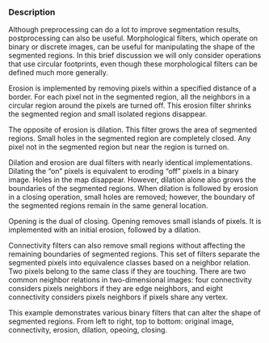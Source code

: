 ### Description

Although preprocessing can do a lot to improve segmentation results, postprocessing can also be useful. Morphological filters, which operate on binary or discrete images, can be useful for manipulating the shape of the segmented regions. In this brief discussion we will only consider operations that use circular footprints, even though these morphological filters can be defined much more generally.

Erosion is implemented by removing pixels within a specified distance of a border. For each pixel not in the segmented region, all the neighbors in a circular region around the pixels are turned off. This erosion filter shrinks the segmented region and small isolated regions disappear.

The opposite of erosion is dilation. This filter grows the area of segmented regions. Small holes in the segmented region are completely closed. Any pixel not in the segmented region but near the region is turned on.

Dilation and erosion are dual filters with nearly identical implementations. Dilating the “on” pixels is equivalent to eroding “off” pixels in a binary image. Holes in the map disappear. However, dilation alone also grows the boundaries of the segmented regions. When dilation is followed by erosion in a closing operation, small holes are removed; however, the boundary of the segmented regions remain in the same general location.

Opening is the dual of closing. Opening removes small islands of pixels. It is implemented with an initial erosion, followed by a dilation.

Connectivity filters can also remove small regions without affecting the remaining boundaries of segmented regions. This set of filters separate the segmented pixels into equivalence classes based on a neighbor relation. Two pixels belong to the same class if they are touching. There are two common neighbor relations in two-dimensional images: four connectivity considers pixels neighbors if they are edge neighbors, and eight connectivity considers pixels neighbors if pixels share any vertex.

This example demonstrates various binary filters that can alter the shape of
segmented regions. From left to right, top to bottom: original image, connectivity, erosion, dilation, opeoing, closing.
